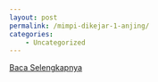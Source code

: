 ```yaml
---
layout: post
permalink: /mimpi-dikejar-1-anjing/
categories:
    - Uncategorized
---
```


[Baca Selengkapnya](/01)